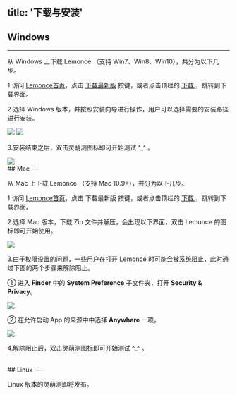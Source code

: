 title: '下载与安装'
---

## Windows
---

从 Windows 上下载 Lemonce （支持 Win7、Win8、Win10），共分为以下几步。

1.访问 [Lemonce首页](/index.html)，点击 <a class="btn-teal" href="https://license.lemonce.com:8082/#/download">下载最新版</a>  按键，或者点击顶栏的 <a class="btn-black" href="https://license.lemonce.com:8082/#/download"> 下载 </a>，跳转到下载界面。

2.选择 Windows 版本，并按照安装向导进行操作，用户可以选择需要的安装路径进行安装。

<img src="/images/setup/download-windows-01.png">
<img src="/images/setup/download-windows-02.png">

3.安装结束之后，双击灵萌测图标即可开始测试 ^_^ 。

<img src="/images/setup/download-windows-03.png">

<br/>
## Mac
---

从 Mac 上下载 Lemonce （支持 Mac 10.9+），共分为以下几步。

1.访问 [Lemonce首页](/index.html)，点击 <a class="btn-teal">下载最新版</a>  按键，或者点击顶栏的 <a class="btn-black" href="https://license.lemonce.com:8082/#/download"> 下载 </a>，跳转到下载界面。

2.选择 Mac 版本，下载 Zip 文件并解压，会出现以下界面，双击 Lemonce 的图标即可开始使用。

<img class="box-shadow" src="/images/setup/download-mac-01.png">

3.由于权限设置的问题，一些用户在打开 Lemonce 时可能会被系统阻止，此时通过下图的两个步骤来解除阻止。

① 进入 **Finder** 中的 **System Preference** 子文件夹，打开 **Security & Privacy**。

<img class="box-shadow" src="/images/setup/download-mac-02.png">

② 在允许启动 App 的来源中中选择 **Anywhere** 一项。

<img class="box-shadow" src="/images/setup/download-mac-03.png">

4.解除阻止后，双击灵萌测图标即可开始测试 ^_^ 。

<br/>
## Linux
---

Linux 版本的灵萌测即将发布。


